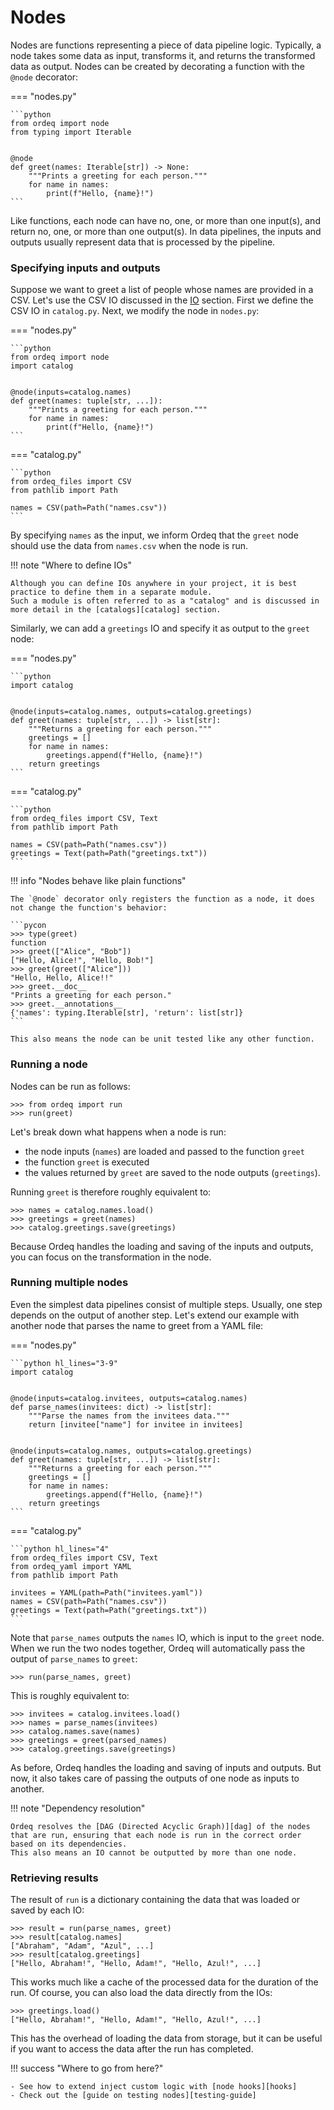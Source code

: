 # Nodes

Nodes are functions representing a piece of data pipeline logic.
Typically, a node takes some data as input, transforms it, and returns the transformed data as output.
Nodes can be created by decorating a function with the `@node` decorator:

=== "nodes.py"

    ```python
    from ordeq import node
    from typing import Iterable


    @node
    def greet(names: Iterable[str]) -> None:
        """Prints a greeting for each person."""
        for name in names:
            print(f"Hello, {name}!")
    ```

Like functions, each node can have no, one, or more than one input(s), and return no, one, or more than one output(s).
In data pipelines, the inputs and outputs usually represent data that is processed by the pipeline.

### Specifying inputs and outputs

Suppose we want to greet a list of people whose names are provided in a CSV.
Let's use the CSV IO discussed in the [IO](io.md) section.
First we define the CSV IO in `catalog.py`. Next, we modify the node in `nodes.py`:

=== "nodes.py"

    ```python
    from ordeq import node
    import catalog


    @node(inputs=catalog.names)
    def greet(names: tuple[str, ...]):
        """Prints a greeting for each person."""
        for name in names:
            print(f"Hello, {name}!")
    ```

=== "catalog.py"

    ```python
    from ordeq_files import CSV
    from pathlib import Path

    names = CSV(path=Path("names.csv"))
    ```

By specifying `names` as the input, we inform Ordeq that the `greet` node should use the data from `names.csv` when the node is run.

!!! note "Where to define IOs"

    Although you can define IOs anywhere in your project, it is best practice to define them in a separate module.
    Such a module is often referred to as a "catalog" and is discussed in more detail in the [catalogs][catalog] section.

Similarly, we can add a `greetings` IO and specify it as output to the `greet` node:

=== "nodes.py"

    ```python
    import catalog


    @node(inputs=catalog.names, outputs=catalog.greetings)
    def greet(names: tuple[str, ...]) -> list[str]:
        """Returns a greeting for each person."""
        greetings = []
        for name in names:
            greetings.append(f"Hello, {name}!")
        return greetings
    ```

=== "catalog.py"

    ```python
    from ordeq_files import CSV, Text
    from pathlib import Path

    names = CSV(path=Path("names.csv"))
    greetings = Text(path=Path("greetings.txt"))
    ```

!!! info "Nodes behave like plain functions"

    The `@node` decorator only registers the function as a node, it does not change the function's behavior:

    ```pycon
    >>> type(greet)
    function
    >>> greet(["Alice", "Bob"])
    ["Hello, Alice!", "Hello, Bob!"]
    >>> greet(greet(["Alice"]))
    "Hello, Hello, Alice!!"
    >>> greet.__doc__
    "Prints a greeting for each person."
    >>> greet.__annotations__
    {'names': typing.Iterable[str], 'return': list[str]}
    ```

    This also means the node can be unit tested like any other function.

### Running a node

Nodes can be run as follows:

```pycon
>>> from ordeq import run
>>> run(greet)
```

Let's break down what happens when a node is run:

- the node inputs (`names`) are loaded and passed to the function `greet`
- the function `greet` is executed
- the values returned by `greet` are saved to the node outputs (`greetings`).

Running `greet` is therefore roughly equivalent to:

```pycon
>>> names = catalog.names.load()
>>> greetings = greet(names)
>>> catalog.greetings.save(greetings)
```

Because Ordeq handles the loading and saving of the inputs and outputs, you can focus on the transformation in the node.

### Running multiple nodes

Even the simplest data pipelines consist of multiple steps.
Usually, one step depends on the output of another step.
Let's extend our example with another node that parses the name to greet from a YAML file:

=== "nodes.py"

    ```python hl_lines="3-9"
    import catalog


    @node(inputs=catalog.invitees, outputs=catalog.names)
    def parse_names(invitees: dict) -> list[str]:
        """Parse the names from the invitees data."""
        return [invitee["name"] for invitee in invitees]


    @node(inputs=catalog.names, outputs=catalog.greetings)
    def greet(names: tuple[str, ...]) -> list[str]:
        """Returns a greeting for each person."""
        greetings = []
        for name in names:
            greetings.append(f"Hello, {name}!")
        return greetings
    ```

=== "catalog.py"

    ```python hl_lines="4"
    from ordeq_files import CSV, Text
    from ordeq_yaml import YAML
    from pathlib import Path

    invitees = YAML(path=Path("invitees.yaml"))
    names = CSV(path=Path("names.csv"))
    greetings = Text(path=Path("greetings.txt"))
    ```

Note that `parse_names` outputs the `names` IO, which is input to the `greet` node.
When we run the two nodes together, Ordeq will automatically pass the output of `parse_names` to `greet`:

```pycon
>>> run(parse_names, greet)
```

This is roughly equivalent to:

```pycon
>>> invitees = catalog.invitees.load()
>>> names = parse_names(invitees)
>>> catalog.names.save(names)
>>> greetings = greet(parsed_names)
>>> catalog.greetings.save(greetings)
```

As before, Ordeq handles the loading and saving of inputs and outputs.
But now, it also takes care of passing the outputs of one node as inputs to another.

!!! note "Dependency resolution"

    Ordeq resolves the [DAG (Directed Acyclic Graph)][dag] of the nodes that are run, ensuring that each node is run in the correct order based on its dependencies.
    This also means an IO cannot be outputted by more than one node.

### Retrieving results

The result of `run` is a dictionary containing the data that was loaded or saved by each IO:

```pycon
>>> result = run(parse_names, greet)
>>> result[catalog.names]
["Abraham", "Adam", "Azul", ...]
>>> result[catalog.greetings]
["Hello, Abraham!", "Hello, Adam!", "Hello, Azul!", ...]
```

This works much like a cache of the processed data for the duration of the run.
Of course, you can also load the data directly from the IOs:

```
>>> greetings.load()
["Hello, Abraham!", "Hello, Adam!", "Hello, Azul!", ...]
```

This has the overhead of loading the data from storage, but it can be useful if you want to access the data after the run has completed.

!!! success "Where to go from here?"

    - See how to extend inject custom logic with [node hooks][hooks]
    - Check out the [guide on testing nodes][testing-guide]

[catalog]: ../concepts/catalogs.md
[dag]: https://en.wikipedia.org/wiki/Directed_acyclic_graph
[hooks]: hooks.md
[testing-guide]: ../../guides/testing_nodes.md
